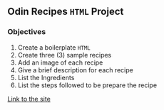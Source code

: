 ## Odin Recipes `HTML` Project

### Objectives
1. Create a boilerplate `HTML`
2. Create three (3) sample recipes
3. Add an image of each recipe
4. Give a brief description for each recipe
5. List the Ingredients
6. List the steps followed to be prepare the recipe

[Link to the site](https://pambahderick.github.io/odin-recipes/index.html)
